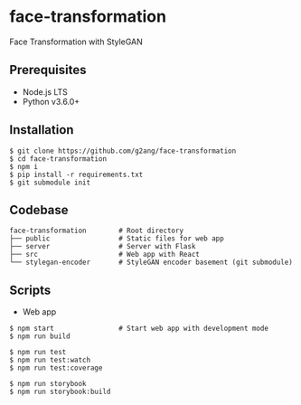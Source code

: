 # face-transformation

Face Transformation with StyleGAN

## Prerequisites

- Node.js LTS
- Python v3.6.0+

## Installation

```shell
$ git clone https://github.com/g2ang/face-transformation
$ cd face-transformation
$ npm i
$ pip install -r requirements.txt
$ git submodule init
```

## Codebase

```shell
face-transformation        # Root directory
├── public                 # Static files for web app
├── server                 # Server with Flask
├── src                    # Web app with React
└── stylegan-encoder       # StyleGAN encoder basement (git submodule)
```

## Scripts

- Web app

```shell
$ npm start                # Start web app with development mode
$ npm run build

$ npm run test
$ npm run test:watch
$ npm run test:coverage

$ npm run storybook
$ npm run storybook:build
```
